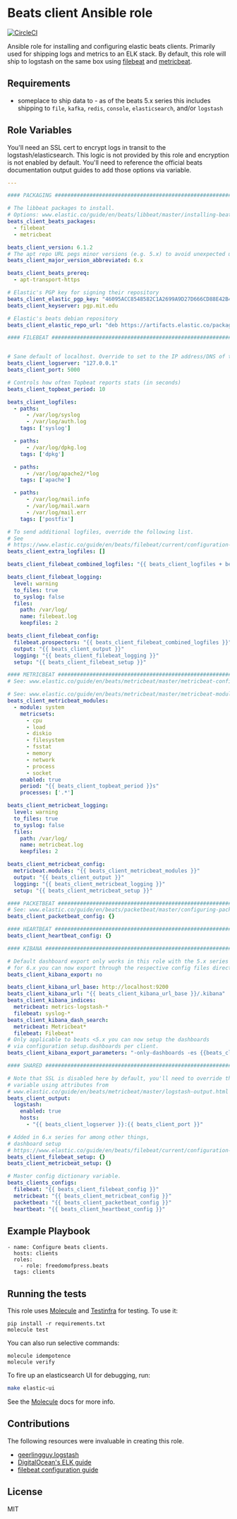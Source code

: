# Beats client Ansible role
[![CircleCI](https://circleci.com/gh/freedomofpress/ansible-role-beats.svg?style=svg&circle-token=b25fb9659801486c2a4da5a3c047bfb019a59699)](https://circleci.com/gh/freedomofpress/ansible-role-beats)

Ansible role for installing and configuring elastic beats clients. Primarily
used for shipping logs and metrics to an ELK stack.
By default, this role will ship to logstash on the same box using [filebeat] and [metricbeat].

Requirements
------------
* someplace to ship data to - as of the beats 5.x series this includes shipping to
  `file`, `kafka`, `redis`, `console`, `elasticsearch`, and/or `logstash`

Role Variables
--------------
You'll need an SSL cert to encrypt logs in transit to the
logstash/elasticsearch. This logic is not provided by this role and encryption
is not enabled by default. You'll need to reference the official beats
documentation output guides to add those options via variable.

```yaml
---

#### PACKAGING #################################################################

# The libbeat packages to install.
# Options: www.elastic.co/guide/en/beats/libbeat/master/installing-beats.html
beats_client_beats_packages:
  - filebeat
  - metricbeat

beats_client_version: 6.1.2
# The apt repo URL pegs minor versions (e.g. 5.x) to avoid unexpected upgrades
beats_client_major_version_abbreviated: 6.x

beats_client_beats_prereq:
  - apt-transport-https

# Elastic's PGP key for signing their repository
beats_client_elastic_pgp_key: "46095ACC8548582C1A2699A9D27D666CD88E42B4"
beats_client_keyserver: pgp.mit.edu

# Elastic's beats debian repository
beats_client_elastic_repo_url: "deb https://artifacts.elastic.co/packages/{{ beats_client_major_version_abbreviated }}/apt stable main"

#### FILEBEAT ##################################################################


# Sane default of localhost. Override to set to the IP address/DNS of the Logstash server.
beats_client_logserver: "127.0.0.1"
beats_client_port: 5000

# Controls how often Topbeat reports stats (in seconds)
beats_client_topbeat_period: 10

beats_client_logfiles:
  - paths:
      - /var/log/syslog
      - /var/log/auth.log
    tags: ['syslog']

  - paths:
      - /var/log/dpkg.log
    tags: ['dpkg']

  - paths:
      - /var/log/apache2/*log
    tags: ['apache']

  - paths:
      - /var/log/mail.info
      - /var/log/mail.warn
      - /var/log/mail.err
    tags: ['postfix']

# To send additional logfiles, override the following list.
# See
# https://www.elastic.co/guide/en/beats/filebeat/current/configuration-filebeat-options.html#_literal_tags_literal
beats_client_extra_logfiles: []

beats_client_filebeat_combined_logfiles: "{{ beats_client_logfiles + beats_client_extra_logfiles }}"

beats_client_filebeat_logging:
  level: warning
  to_files: true
  to_syslog: false
  files:
    path: /var/log/
    name: filebeat.log
    keepfiles: 2

beats_client_filebeat_config:
  filebeat.prospectors: "{{ beats_client_filebeat_combined_logfiles }}"
  output: "{{ beats_client_output }}"
  logging: "{{ beats_client_filebeat_logging }}"
  setup: "{{ beats_client_filebeat_setup }}"

#### METRICBEAT ##################################################################
# See: www.elastic.co/guide/en/beats/metricbeat/master/metricbeat-configuration-options.html

# See: www.elastic.co/guide/en/beats/metricbeat/master/metricbeat-modules.html
beats_client_metricbeat_modules:
  - module: system
    metricsets:
      - cpu
      - load
      - diskio
      - filesystem
      - fsstat
      - memory
      - network
      - process
      - socket
    enabled: true
    period: "{{ beats_client_topbeat_period }}s"
    processes: ['.*']

beats_client_metricbeat_logging:
  level: warning
  to_files: true
  to_syslog: false
  files:
    path: /var/log/
    name: metricbeat.log
    keepfiles: 2

beats_client_metricbeat_config:
  metricbeat.modules: "{{ beats_client_metricbeat_modules }}"
  output: "{{ beats_client_output }}"
  logging: "{{ beats_client_metricbeat_logging }}"
  setup: "{{ beats_client_metricbeat_setup }}"

#### PACKETBEAT ##################################################################
# See: www.elastic.co/guide/en/beats/packetbeat/master/configuring-packetbeat.html
beats_client_packetbeat_config: {}

#### HEARTBEAT ##################################################################
beats_client_heartbeat_config: {}

#### KIBANA ##################################################################

# Default dashboard export only works in this role with the 5.x series
# for 6.x you can now export through the respective config files directly
beats_client_kibana_export: no

beats_client_kibana_url_base: http://localhost:9200
beats_client_kibana_url: "{{ beats_client_kibana_url_base }}/.kibana"
beats_client_kibana_indices:
  metricbeat: metrics-logstash-*
  filebeat: syslog-*
beats_client_kibana_dash_search:
  metricbeat: Metricbeat*
  filebeat: Filebeat*
# Only applicable to beats <5.x you can now setup the dashboards
# via configuration setup.dashboards per client.
beats_client_kibana_export_parameters: "-only-dashboards -es {{beats_client_kibana_url_base}}"

#### SHARED ##################################################################

# Note that SSL is disabled here by default, you'll need to override this
# variable using attributes from
# www.elastic.co/guide/en/beats/metricbeat/master/logstash-output.html
beats_client_output:
  logstash:
    enabled: true
    hosts:
      - "{{ beats_client_logserver }}:{{ beats_client_port }}"

# Added in 6.x series for among other things,
# dashboard setup
# https://www.elastic.co/guide/en/beats/filebeat/current/configuration-dashboards.html
beats_client_filebeat_setup: {}
beats_client_metricbeat_setup: {}

# Master config dictionary variable.
beats_clients_configs:
  filebeat: "{{ beats_client_filebeat_config }}"
  metricbeat: "{{ beats_client_metricbeat_config }}"
  packetbeat: "{{ beats_client_packetbeat_config }}"
  heartbeat: "{{ beats_client_heartbeat_config }}"
```

Example Playbook
----------------

```
- name: Configure beats clients.
  hosts: clients
  roles:
    - role: freedomofpress.beats
  tags: clients
```

Running the tests
-----------------

This role uses [Molecule] and [Testinfra] for testing. To use it:

```
pip install -r requirements.txt
molecule test
```

You can also run selective commands:

```
molecule idempotence
molecule verify
```

To fire up an elasticsearch UI for debugging, run:

```bash
make elastic-ui
```

See the [Molecule] docs for more info.

Contributions
-------------
The following resources were invaluable in creating this role.

* [geerlingguy.logstash](https://github.com/geerlingguy/ansible-role-logstash)
* [DigitalOcean's ELK guide](https://www.digitalocean.com/community/tutorials/how-to-install-elasticsearch-logstash-and-kibana-4-on-ubuntu-14-04)
* [filebeat configuration guide](https://www.elastic.co/guide/en/beats/filebeat/current/filebeat-configuration-details.html)

License
-------

MIT

[Molecule]: http://molecule.readthedocs.org/en/master/
[Testinfra]: https://testinfra.readthedocs.io/en/latest/
[filebeat]: https://www.elastic.co/guide/en/beats/filebeat/current/filebeat-overview.html
[metricbeat]: https://www.elastic.co/guide/en/beats/metricbeat/current/index.html
